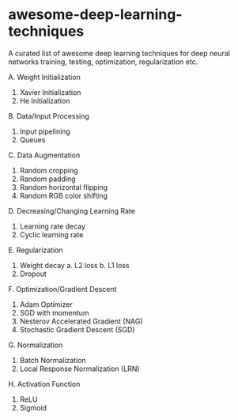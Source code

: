 # awesome-deep-learning-techniques
A curated list of awesome deep learning techniques for deep neural networks training, testing, optimization, regularization etc.

A. Weight Initialization
  1. Xavier Initialization
  2. He Initialization


B. Data/Input Processing
  1. Input pipelining
  2. Queues


C. Data Augmentation
  1. Random cropping
  2. Random padding
  3. Random horizontal flipping
  4. Random RGB color shifting


D. Decreasing/Changing Learning Rate
  1. Learning rate decay
  2. Cyclic learning rate


E. Regularization
  1. Weight decay
    a. L2 loss
    b. L1 loss
  2. Dropout


F. Optimization/Gradient Descent
  1. Adam Optimizer
  2. SGD with momentum
  3. Nesterov Accelerated Gradient (NAG)
  4. Stochastic Gradient Descent (SGD) 


G. Normalization
  1. Batch Normalization
  2. Local Response Normalization (LRN)


H. Activation Function
  1. ReLU
  2. Sigmoid
  
 

